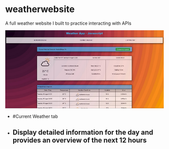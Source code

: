 # weatherwebsite
A full weather website I built to practice interacting with APIs

![Current Weather](https://github.com/Sieroslawski/weatherwebsite/blob/master/weather1.JPG)

* #Current Weather tab
 * ## Display detailed information for the day and provides an overview of the next 12 hours
